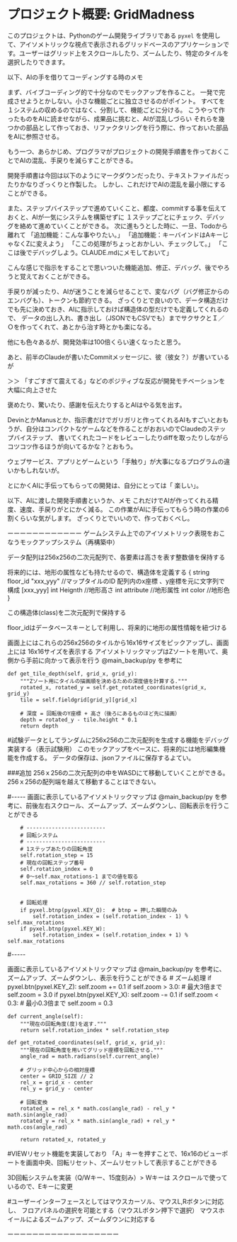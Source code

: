 # プロジェクト概要: GridMadness

このプロジェクトは、Pythonのゲーム開発ライブラリである `pyxel` を使用して、アイソメトリックな視点で表示されるグリッドベースのアプリケーションです。ユーザーはグリッド上をスクロールしたり、ズームしたり、特定のタイルを選択したりできます。


以下、AIの手を借りてコーディングする時のメモ

まず、バイブコーディング的で十分なのでモックアップを作ること。
一発で完成させようとかしない。小さな機能ごとに独立させるのがポイント。
すべてを１システムの収めるのではなく、分割して、機能ごとに分ける。
こうやって作ったものをAIに読ませながら、成果品に挑むと、AIが混乱しづらい
それらを幾つかの部品として作っておき、リファクタリングを行う際に、作っておいた部品をAIに参照させる。

もう一つ、あらかじめ、プログラマがプロジェクトの開発手順書を作っておくことでAIの混乱、手戻りを減らすことができる。

開発手順書は今回は以下のようにマークダウンだったり、テキストファイルだったりかなりざっくりと作製した。
しかし、これだけでAIの混乱を最小限にすることができる。

また、ステップバイステップで進めていくこと、都度、commitする事を伝えておくと、AIが一気にシステムを構築せずに
１ステップごとにチェック、デバッグを絡めて進めていくことができる。
次に進もうとした時に、一旦、Todoから離れて
「追加機能：こんな事やりたい。」
「追加機能：キーバインドはAキーじゃなくZに変えよう」
「ここの処理がちょっとおかしい、チェックして。」
「ここは後でデバッグしよう。CLAUDE.mdにメモしておいて」

こんな感じで指示をすることで思いついた機能追加、修正、デバッグ、後でやろうと覚えておくことができる。

手戻りが減ったり、AIが迷うことを減らせることで、変なバグ（バグ修正からのエンバグも）、トークンも節約できる。
ざっくりとで良いので、データ構造だけでも先に決めておき、AIに指示しておけば構造体の型だけでも定義してくれるので、
データの出し入れ、書き出し（JSONでもCSVでも）までサクサクとＩ／Ｏを作ってくれて、あとから治す時とかも楽になる。

他にも色々あるが、開発効率は100倍くらい速くなったと思う。

あと、前半のClaudeが書いたCommitメッセージに、彼（彼女？）が書いているが

＞＞ 「すごすぎて震えてる」などのポジティブな反応が開発モチベーションを大幅に向上させた

褒めたり、驚いたり、感謝を伝えたりするとAIはやる気を出す。

DevinとかManusとか、指示書だけでガリガリと作ってくれるAIもすごいとおもうが、自分はコンパクトなゲームなどを作ることがおおいのでClaudeのステップバイステップ、
書いてくれたコードをレビューしたりdiffを取ったりしながらコツコツ作るほうが向いてるかな？とおもう。

ウェブサービス、アプリとゲームという「手触り」が大事になるプログラムの違いかもしれないが。

とにかくAIに手伝ってもらっての開発は、自分にとっては「 楽しい」。

以下、AIに渡した開発手順書というか、メモ
これだけでAIが作ってくれる精度、速度、手戻りがとにかく減る。
この作業がAIに手伝ってもらう時の作業の6割くらいな気がします。
ざっくりとでいいので、作っておくべし。


ーーーーーーーーーーーー
ゲームシステム上でのアイソメトリック表現をおこなうモックアップシステム（再構築中）

データ配列は256x256の二次元配列で、各要素は高さを表す整数値を保持する

将来的には、地形の属性なども持たせるので、構造体を定義する
{
    string floor_id "xxx_yyy" //マップタイルのID 配列内のx座標 、y座標を元に文字列で構成 [xxx_yyy]
    int Heignth //地形高さ
    int attribute   //地形属性
    int color        //地形色
}

この構造体(class)を二次元配列で保持する

floor_idはデータベースキーとして利用し、将来的に地形の属性情報を紐づける


画面上にはこれらの256x256のタイルから16x16サイズをピックアップし、画面上には 16x16サイズを表示する
アイソメトリックマップはZソートを用いて、奥側から手前に向かって表示を行う @main_backup/py を参考に

    def get_tile_depth(self, grid_x, grid_y):
        """Zソート用にタイルの描画順を決めるための深度値を計算する."""
        rotated_x, rotated_y = self.get_rotated_coordinates(grid_x, grid_y)
        tile = self.fieldgrid[grid_y][grid_x]
        
        # 深度 = 回転後のY座標 + 高さ（後ろにあるものほど先に描画）
        depth = rotated_y - tile.height * 0.1
        return depth


#試験データとしてランダムに256x256の二次元配列を生成する機能をデバッグ実装する（表示試験用）
このモックアップをベースに、将来的には地形編集機能を作成する。
データの保存は、jsonファイルに保存するよてい。


###追加
256ｘ256の二次元配列の中をWASDにて移動していくことができる。256ｘ256の配列端を越えて移動することはできない。


#-----
画面に表示しているアイソメトリックマップは  @main_backup/py を参考に、前後左右スクロール、ズームアップ、ズームダウンし、回転表示を行うことができる


        # -------------------------
        # 回転システム
        # -------------------------
        # 1ステップあたりの回転角度
        self.rotation_step = 15
        # 現在の回転ステップ番号
        self.rotation_index = 0
        # 0〜self.max_rotations-1 までの値を取る
        self.max_rotations = 360 // self.rotation_step


        # 回転処理
        if pyxel.btnp(pyxel.KEY_Q):  # btnp = 押した瞬間のみ
            self.rotation_index = (self.rotation_index - 1) % self.max_rotations
        if pyxel.btnp(pyxel.KEY_W):
            self.rotation_index = (self.rotation_index + 1) % self.max_rotations

#-----

画面に表示しているアイソメトリックマップは  @main_backup/py を参考に、ズームアップ、ズームダウンし、表示を行うことができる
        # ズーム処理
        if pyxel.btn(pyxel.KEY_Z):
            self.zoom += 0.1
            if self.zoom > 3.0:  # 最大3倍まで
                self.zoom = 3.0
        if pyxel.btn(pyxel.KEY_X):
            self.zoom -= 0.1
            if self.zoom < 0.3:  # 最小0.3倍まで
                self.zoom = 0.3


    def current_angle(self):
        """現在の回転角度(度)を返す."""
        return self.rotation_index * self.rotation_step
    
    def get_rotated_coordinates(self, grid_x, grid_y):
        """現在の回転角度を用いてグリッド座標を回転させる."""
        angle_rad = math.radians(self.current_angle)
        
        # グリッド中心からの相対座標
        center = GRID_SIZE // 2
        rel_x = grid_x - center
        rel_y = grid_y - center
        
        # 回転変換
        rotated_x = rel_x * math.cos(angle_rad) - rel_y * math.sin(angle_rad)
        rotated_y = rel_x * math.sin(angle_rad) + rel_y * math.cos(angle_rad)
        
        return rotated_x, rotated_y

#VIEWリセット機能を実装しており
「A」キーを押すことで、16x16のビューポートを画面中央、回転リセット、ズームリセットして表示することができる

3D回転システムを実装（Q/Wキー、15度刻み）> Wキーは スクロールで使っているので、Eキーに変更
 

#ユーザーインターフェースとしてはマウスカーソル、マウスL,Rボタンに対応し、
フロアパネルの選択を可能とする（マウスLボタン押下で選択）
マウスホイールによるズームアップ、ズームダウンに対応する

ーーーーーーーーーーーーーーーーーー